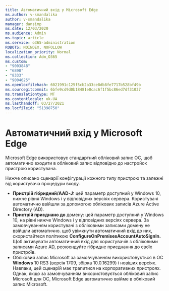 ```yaml
---
title: Автоматичний вхід у Microsoft Edge
ms.author: v-smandalika
author: v-smandalika
manager: dansimp
ms.date: 12/03/2020
ms.audience: Admin
ms.topic: article
ms.service: o365-administration
ROBOTS: NOINDEX, NOFOLLOW
localization_priority: Normal
ms.collection: Adm_O365
ms.custom:
- "9003848"
- "6898"
- "8333"
- "9004625"
ms.openlocfilehash: 6021991c125f5cb2a33ce8db8fe7717b528bf49b
ms.sourcegitcommit: 6bfe9cd9d0b18481e0cac6f1f5bc86ed7df31037
ms.translationtype: MT
ms.contentlocale: uk-UA
ms.lasthandoff: 03/27/2021
ms.locfileid: "51398750"
---
```

# <a name="sign-in-to-microsoft-edge-automatically"></a>Автоматичний вхід у Microsoft Edge

Microsoft Edge використовує стандартний обліковий запис ОС, щоб автоматично входити в обліковий запис відповідно до настройок пристрою користувача. 

Нижче описано сценарії конфігурації кожного типу пристрою та залежні від користувача процедури входу.

- **Пристрій гібридний/AAD-J:** цей параметр доступний у Windows 10, нижче рівня Windows і у відповідних версіях сервера. Користувачі автоматично ввійшли за допомогою облікових записів Azure Active Directory (AD).
- **Пристрій приєднано до** домену: цей параметр доступний у Windows 10, на рівні нижче Windows і у відповідних версіях сервера. За замовчуванням користувачі з обліковими записами домену не ввійшли автоматично. щоб увімкнути автоматичний вхід до них, скористайтеся політикою **ConfigureOnPremisesAccountAutoSignIn.** Щоб активувати автоматичний вхід для користувачів з обліковими записами Azure AD, реоюендуйте гібридне приєднання до своїх пристроїв.
- Обліковий запис Microsoft за замовчуванням використовується в ОС **Windows** 10 RS3 (версія 1709, збірка 10.0.16299) і новіших версіях. Навпаки, цей сценарій має трапитися на корпоративних пристроях. Однак, якщо за замовчуванням використовується обліковий запис Microsoft для ОС, Microsoft Edge автоматично ввійме в обліковий запис Microsoft.
 
 
